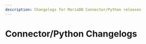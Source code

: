 ```yaml
---
description: Changelogs for MariaDB Connector/Python releases
---
```


# Connector/Python Changelogs

